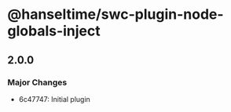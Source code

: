 # @hanseltime/swc-plugin-node-globals-inject

## 2.0.0

### Major Changes

- 6c47747: Initial plugin
